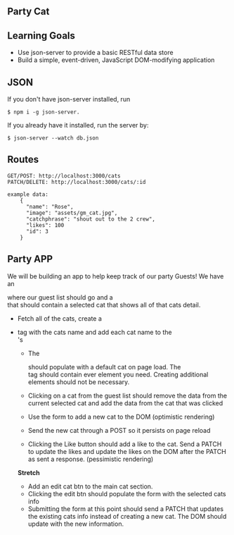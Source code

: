 ## Party Cat
## Learning Goals
- Use json-server to provide a basic RESTful data store
- Build a simple, event-driven, JavaScript DOM-modifying application

## JSON
If you don't have json-server installed, run 
```
$ npm i -g json-server.
```
If you already have it installed, run the server by: 

```
$ json-server --watch db.json
```

## Routes
```
GET/POST: http://localhost:3000/cats
PATCH/DELETE: http://localhost:3000/cats/:id

example data:
    {
      "name": "Rose",
      "image": "assets/gm_cat.jpg",
      "catchphrase": "shout out to the 2 crew",
      "likes": 100
      "id": 3
    }

```

## Party APP
We will be building an app to help keep track of our party Guests!
We have an <aside> where our guest list should go and a <main> that should contain a selected cat that shows all of that cats detail. 

- Fetch all of the cats, create a <li> tag with the cats name and add each cat name to the <aside>'s <ul> 

- The <main> should  populate with a default cat on page load. The <main> tag should contain ever element you need. Creating additional elements should not be necessary.

- Clicking on a cat from the guest list should remove the data from the current selected cat and add the data from the cat that was clicked

- Use the form to add a new cat to the DOM (optimistic rendering)

- Send the new cat through a POST so it persists on page reload

- Clicking the Like button should add a like to the cat. Send a PATCH to update the likes and update the likes on the DOM after the PATCH as sent a response. (pessimistic rendering) 

**Stretch**
- Add an edit cat btn to the main cat section. 
- Clicking the edit btn should populate the form with the selected cats info
- Submitting the form at this point should send a PATCH that updates the existing cats info instead of creating a new cat. The DOM should update with the new information.





